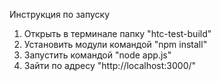 Инструкция по запуску

1. Открыть в терминале папку "htc-test-build"
2. Установить модули командой "npm install"
3. Запустить командой "node app.js"
4. Зайти по адресу "http://localhost:3000/"